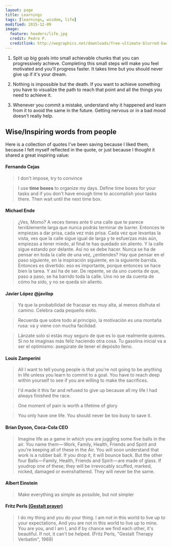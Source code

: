 ```yaml
---
layout: page
title: Learnings
tags: [learnings, wisdom, life]
modified: 2015-12-09
image:
  feature: headers/life.jpg
  credit: Pedro P.
  creditlink: http://wegraphics.net/downloads/free-ultimate-blurred-background-pack/
---
```


1. Split up big goals into small achievable chunks that you can progressively achieve. Completing this small steps will make you feel motivated and you'll progress faster. It takes time but you should never give up if it's your dream.

2. Nothing is impossible but the death. If you want to achieve something you have to visualize the path to reach that point and all the things you need to achieve it.

3. Whenever you commit a mistake, understand why it happened and learn from it to avoid the same in the future. Getting nervous or in a bad mood doesn't really help.


## Wise/Inspiring words from people
Here is a collection of quotes I've been saving because I liked them, because I felt myself reflected in the quote, or just because I thought it shared a great inspiring value:


#### Fernando Cejas

> I don't impose, try to convince

> I use **time boxes** to organize my days. Define time boxes for your tasks and if you don't have enough time to accomplish your tasks there. Then wait until the next time box.

#### Michael Ende

> ¿Ves, Momo? A veces tienes ante ti una calle que te parece terriblemente larga que nunca podrás terminar de barrer. Entonces te empiezas a dar prisa, cada vez más prisa. Cada vez que levantas la vista, ves que la calle sigue igual de larga y te esfuerzas más aún, empiezas a tener miedo, al final te has quedado sin aliento. Y la calle sigue estando por delante. Así no se debe hacer. Nunca se ha de pensar en toda la calle de una vez, ¿entiendes? Hay que pensar en el paso siguiente, en la inspiración siguiente, en la siguiente barrida. Entonces es divertido: eso es importante, porque entonces se hace bien la tarea. Y así ha de ser. De repente, se da uno cuenta de que, paso a paso, se ha barrido toda la calle. Uno no se da cuenta de cómo ha sido, y no se queda sin aliento.

#### Javier López @javilop
> Ya que la probabilidad de fracasar es muy alta, al menos disfruta el camino. Celebra cada pequeño éxito.

> Recuerda que sobre todo al principio, la motivación es una montaña rusa: va y viene con mucha facilidad.

> Lánzate solo si estás muy seguro de que es lo que realmente quieres. Si no te imaginas más feliz haciendo otra cosa. Tu gasolina inicial va a ser el optimismo: asegúrate de tener el depósito lleno.

#### Louis Zamperini

> All I want to tell young people is that you're not going to be anything in life unless you learn to commit to a goal. You have to reach deep within yourself to see if you are willing to make the sacrifices.

> I'd made it this far and refused to give up because all my life I had always finished the race.

> One moment of pain is worth a lifetime of glory

> You only have one life. You should never be too busy to save it.


#### Brian Dyson, Coca-Cola CEO

> Imagine life as a game in which you are juggling some five balls in the air. You name them — Work, Family, Health, Friends and Spirit and you’re keeping all of these in the Air. You will soon understand that work is a rubber ball. If you drop it, it will bounce back.
> But the other four Balls — Family, Health, Friends and Spirit — are made of glass. If youdrop one of these; they will be irrevocably scuffed, marked, nicked, damaged or evenshattered. They will never be the same.

#### Albert Einstein

> Make everything as simple as possible, but not simpler

#### Fritz Perls [(Gestalt prayer)](https://en.wikipedia.org/wiki/Gestalt_prayer)

> I do my thing and you do your thing. I am not in this world to live up to your expectations, And you are not in this world to live up to mine. You are you, and I am I, and if by chance we find each other, it's beautiful. If not, it can't be helped. (Fritz Perls, "Gestalt Therapy Verbatim", 1969)